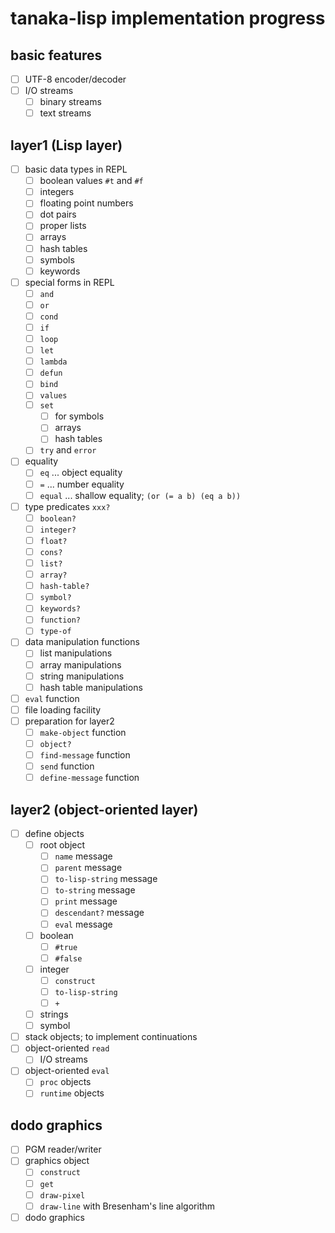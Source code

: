# tanaka-lisp implementation progress


## basic features

- [ ] UTF-8 encoder/decoder
- [ ] I/O streams
    - [ ] binary streams
    - [ ] text streams

## layer1 (Lisp layer)

- [ ] basic data types in REPL
    - [ ] boolean values `#t` and `#f`
    - [ ] integers
    - [ ] floating point numbers
    - [ ] dot pairs
    - [ ] proper lists
    - [ ] arrays
    - [ ] hash tables
    - [ ] symbols
    - [ ] keywords
- [ ] special forms in REPL
    - [ ] `and`
    - [ ] `or`
    - [ ] `cond`
    - [ ] `if`
    - [ ] `loop`
    - [ ] `let`
    - [ ] `lambda`
    - [ ] `defun`
    - [ ] `bind`
    - [ ] `values`
    - [ ] `set`
        - [ ] for symbols
        - [ ] arrays
        - [ ] hash tables
    - [ ] `try` and `error`
- [ ] equality
    - [ ] `eq` ... object equality
    - [ ] `=` ... number equality
    - [ ] `equal` ... shallow equality; `(or (= a b) (eq a b))`
- [ ] type predicates `xxx?`
    - [ ] `boolean?`
    - [ ] `integer?`
    - [ ] `float?`
    - [ ] `cons?`
    - [ ] `list?`
    - [ ] `array?`
    - [ ] `hash-table?`
    - [ ] `symbol?`
    - [ ] `keywords?`
    - [ ] `function?`
    - [ ] `type-of`
- [ ] data manipulation functions
    - [ ] list manipulations
    - [ ] array manipulations
    - [ ] string manipulations
    - [ ] hash table manipulations
- [ ] `eval` function
- [ ] file loading facility
- [ ] preparation for layer2
    - [ ] `make-object` function
    - [ ] `object?`
    - [ ] `find-message` function
    - [ ] `send` function
    - [ ] `define-message` function

## layer2 (object-oriented layer)

- [ ] define objects
    - [ ] root object
        - [ ] `name` message
        - [ ] `parent` message
        - [ ] `to-lisp-string` message
        - [ ] `to-string` message
        - [ ] `print` message
        - [ ] `descendant?` message
        - [ ] `eval` message
    - [ ] boolean
        - [ ] `#true`
        - [ ] `#false`
    - [ ] integer
        - [ ] `construct`
        - [ ] `to-lisp-string`
        - [ ] `+`
    - [ ] strings
    - [ ] symbol
- [ ] stack objects; to implement continuations
- [ ] object-oriented `read`
    - [ ] I/O streams
- [ ] object-oriented `eval`
    - [ ] `proc` objects
    - [ ] `runtime` objects

## dodo graphics

- [ ] PGM reader/writer
- [ ] graphics object
    - [ ] `construct`
    - [ ] `get`
    - [ ] `draw-pixel`
    - [ ] `draw-line` with Bresenham's line algorithm
- [ ] dodo graphics
